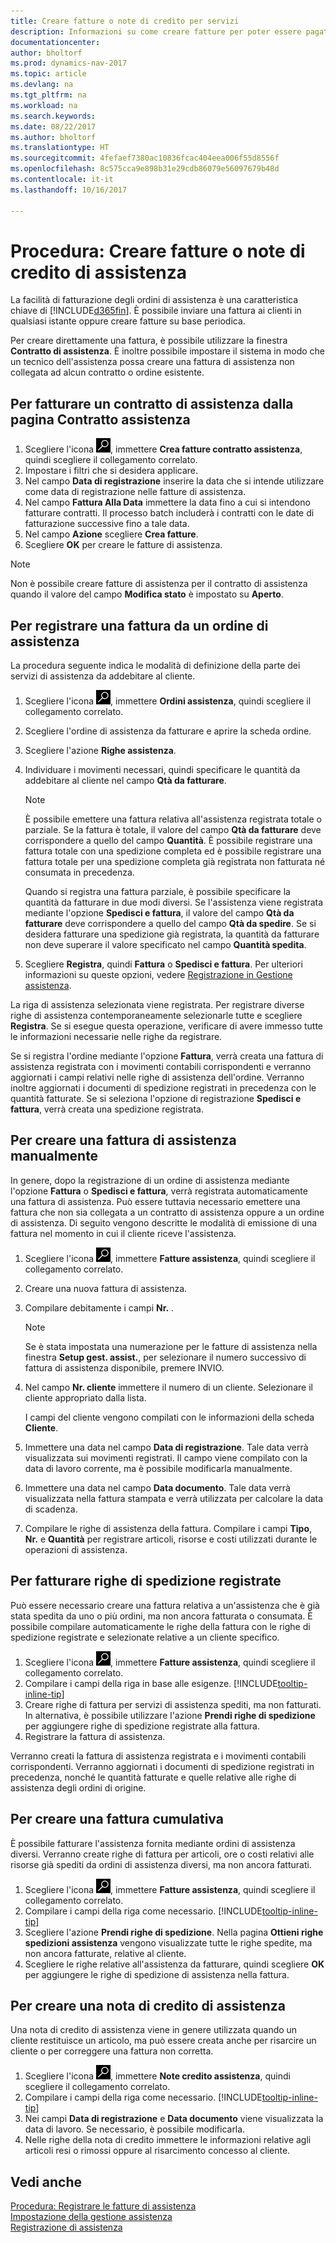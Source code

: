 ```yaml
---
title: Creare fatture o note di credito per servizi
description: Informazioni su come creare fatture per poter essere pagati per il servizio di assistenza fornito.
documentationcenter: 
author: bholtorf
ms.prod: dynamics-nav-2017
ms.topic: article
ms.devlang: na
ms.tgt_pltfrm: na
ms.workload: na
ms.search.keywords: 
ms.date: 08/22/2017
ms.author: bholtorf
ms.translationtype: HT
ms.sourcegitcommit: 4fefaef7380ac10836fcac404eea006f55d8556f
ms.openlocfilehash: 8c575cca9e898b31e29cdb86079e56097679b48d
ms.contentlocale: it-it
ms.lasthandoff: 10/16/2017

---
```

# <a name="how-to-create-service-invoices-or-credit-memos"></a>Procedura: Creare fatture o note di credito di assistenza
La facilità di fatturazione degli ordini di assistenza è una caratteristica chiave di [!INCLUDE[d365fin](includes/d365fin_md.md)]. È possibile inviare una fattura ai clienti in qualsiasi istante oppure creare fatture su base periodica.  
  
Per creare direttamente una fattura, è possibile utilizzare la finestra **Contratto di assistenza**. È inoltre possibile impostare il sistema in modo che un tecnico dell'assistenza possa creare una fattura di assistenza non collegata ad alcun contratto o ordine esistente.  

## <a name="to-invoice-a-service-contract-from-the-service-contract-page"></a>Per fatturare un contratto di assistenza dalla pagina Contratto assistenza   
1. Scegliere l'icona ![Cerca pagina o report](media/ui-search/search_small.png "icona Cerca pagina o report"), immettere **Crea fatture contratto assistenza**, quindi scegliere il collegamento correlato.  
2. Impostare i filtri che si desidera applicare.  
3. Nel campo **Data di registrazione** inserire la data che si intende utilizzare come data di registrazione nelle fatture di assistenza.  
4. Nel campo **Fattura Alla Data** immettere la data fino a cui si intendono fatturare contratti. Il processo batch includerà i contratti con le date di fatturazione successive fino a tale data.  
5. Nel campo **Azione** scegliere **Crea fatture**.  
6. Scegliere **OK** per creare le fatture di assistenza.  
  
  > [!NOTE]  
  >  Non è possibile creare fatture di assistenza per il contratto di assistenza quando il valore del campo **Modifica stato** è impostato su **Aperto**.  
  
## <a name="to-post-an-invoice-from-a-service-order"></a>Per registrare una fattura da un ordine di assistenza  
La procedura seguente indica le modalità di definizione della parte dei servizi di assistenza da addebitare al cliente.  

1. Scegliere l'icona ![Cerca pagina o report](media/ui-search/search_small.png "icona Cerca pagina o report"), immettere **Ordini assistenza**, quindi scegliere il collegamento correlato.  
2. Scegliere l'ordine di assistenza da fatturare e aprire la scheda ordine.  
3. Scegliere l'azione **Righe assistenza**.  
4. Individuare i movimenti necessari, quindi specificare le quantità da addebitare al cliente nel campo **Qtà da fatturare**.  
  
   > [!NOTE]  
   >  È possibile emettere una fattura relativa all'assistenza registrata totale o parziale. Se la fattura è totale, il valore del campo **Qtà da fatturare** deve corrispondere a quello del campo **Quantità**. È possibile registrare una fattura totale con una spedizione completa ed è possibile registrare una fattura totale per una spedizione completa già registrata non fatturata né consumata in precedenza.  
   >   
   >  Quando si registra una fattura parziale, è possibile specificare la quantità da fatturare in due modi diversi. Se l'assistenza viene registrata mediante l'opzione **Spedisci e fattura**, il valore del campo **Qtà da fatturare** deve corrispondere a quello del campo **Qtà da spedire**. Se si desidera fatturare una spedizione già registrata, la quantità da fatturare non deve superare il valore specificato nel campo **Quantità spedita**.  
  
5. Scegliere **Registra**, quindi **Fattura** o **Spedisci e fattura**. Per ulteriori informazioni su queste opzioni, vedere [Registrazione in Gestione assistenza](service-service-posting.md).  
  
 La riga di assistenza selezionata viene registrata. Per registrare diverse righe di assistenza contemporaneamente selezionarle tutte e scegliere **Registra**. Se si esegue questa operazione, verificare di avere immesso tutte le informazioni necessarie nelle righe da registrare.  
  
 Se si registra l'ordine mediante l'opzione **Fattura**, verrà creata una fattura di assistenza registrata con i movimenti contabili corrispondenti e verranno aggiornati i campi relativi nelle righe di assistenza dell'ordine. Verranno inoltre aggiornati i documenti di spedizione registrati in precedenza con le quantità fatturate. Se si seleziona l'opzione di registrazione **Spedisci e fattura**, verrà creata una spedizione registrata.

## <a name="to-create-a-service-invoice-manually"></a>Per creare una fattura di assistenza manualmente  
In genere, dopo la registrazione di un ordine di assistenza mediante l'opzione **Fattura** o **Spedisci e fattura**, verrà registrata automaticamente una fattura di assistenza. Può essere tuttavia necessario emettere una fattura che non sia collegata a un contratto di assistenza oppure a un ordine di assistenza. Di seguito vengono descritte le modalità di emissione di una fattura nel momento in cui il cliente riceve l'assistenza.  

1. Scegliere l'icona ![Cerca pagina o report](media/ui-search/search_small.png "icona Cerca pagina o report"), immettere **Fatture assistenza**, quindi scegliere il collegamento correlato.  
2. Creare una nuova fattura di assistenza.  
3. Compilare debitamente i campi **Nr.** .  
  
    > [!NOTE]  
    >  Se è stata impostata una numerazione per le fatture di assistenza nella finestra **Setup gest. assist.**, per selezionare il numero successivo di fattura di assistenza disponibile, premere INVIO.  
  
4. Nel campo **Nr. cliente** immettere il numero di un cliente. Selezionare il cliente appropriato dalla lista.  
  
    I campi del cliente vengono compilati con le informazioni della scheda **Cliente**.  
  
5. Immettere una data nel campo **Data di registrazione**. Tale data verrà visualizzata sui movimenti registrati. Il campo viene compilato con la data di lavoro corrente, ma è possibile modificarla manualmente.  
6. Immettere una data nel campo **Data documento**. Tale data verrà visualizzata nella fattura stampata e verrà utilizzata per calcolare la data di scadenza.  
7. Compilare le righe di assistenza della fattura. Compilare i campi **Tipo**, **Nr.** e **Quantità** per registrare articoli, risorse e costi utilizzati durante le operazioni di assistenza. 

## <a name="to-invoice-posted-shipment-lines"></a>Per fatturare righe di spedizione registrate  
Può essere necessario creare una fattura relativa a un'assistenza che è già stata spedita da uno o più ordini, ma non ancora fatturata o consumata. È possibile compilare automaticamente le righe della fattura con le righe di spedizione registrate e selezionate relative a un cliente specifico.  

1. Scegliere l'icona ![Cerca pagina o report](media/ui-search/search_small.png "icona Cerca pagina o report"), immettere **Fatture assistenza**, quindi scegliere il collegamento correlato.  
2. Compilare i campi della riga in base alle esigenze. [!INCLUDE[tooltip-inline-tip](includes/tooltip-inline-tip_md.md)] 
3. Creare righe di fattura per servizi di assistenza spediti, ma non fatturati. In alternativa, è possibile utilizzare l'azione **Prendi righe di spedizione** per aggiungere righe di spedizione registrate alla fattura.  
4. Registrare la fattura di assistenza.  
  
 Verranno creati la fattura di assistenza registrata e i movimenti contabili corrispondenti. Verranno aggiornati i documenti di spedizione registrati in precedenza, nonché le quantità fatturate e quelle relative alle righe di assistenza degli ordini di origine.  

## <a name="to-create-a-combined-invoice"></a>Per creare una fattura cumulativa  
È possibile fatturare l'assistenza fornita mediante ordini di assistenza diversi. Verranno create righe di fattura per articoli, ore o costi relativi alle risorse già spediti da ordini di assistenza diversi, ma non ancora fatturati.  

1. Scegliere l'icona ![Cerca pagina o report](media/ui-search/search_small.png "icona Cerca pagina o report"), immettere **Fatture assistenza**, quindi scegliere il collegamento correlato.  
2. Compilare i campi della riga come necessario. [!INCLUDE[tooltip-inline-tip](includes/tooltip-inline-tip_md.md)]  
3. Scegliere l'azione **Prendi righe di spedizione**. Nella pagina **Ottieni righe spedizioni assistenza** vengono visualizzate tutte le righe spedite, ma non ancora fatturate, relative al cliente.  
4. Scegliere le righe relative all'assistenza da fatturare, quindi scegliere **OK** per aggiungere le righe di spedizione di assistenza nella fattura.  

## <a name="to-create-a-service-credit-memo"></a>Per creare una nota di credito di assistenza  
Una nota di credito di assistenza viene in genere utilizzata quando un cliente restituisce un articolo, ma può essere creata anche per risarcire un cliente o per correggere una fattura non corretta.  

1. Scegliere l'icona ![Cerca pagina o report](media/ui-search/search_small.png "Cerca pagina o report"), immettere **Note credito assistenza**, quindi scegliere il collegamento correlato.  
2. Compilare i campi della riga come necessario. [!INCLUDE[tooltip-inline-tip](includes/tooltip-inline-tip_md.md)]
3. Nei campi **Data di registrazione** e **Data documento** viene visualizzata la data di lavoro. Se necessario, è possibile modificarla.    
4. Nelle righe della nota di credito immettere le informazioni relative agli articoli resi o rimossi oppure al risarcimento concesso al cliente.  

## <a name="see-also"></a>Vedi anche
[Procedura: Registrare le fatture di assistenza](service-how-to-post-service-orders.md)  
[Impostazione della gestione assistenza](service-setup-service.md)  
[Registrazione di assistenza](service-service-posting.md)  

